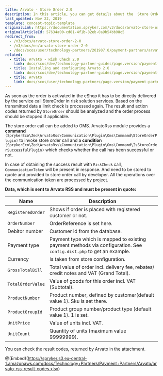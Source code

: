 ```yaml
---
title: Arvato - Store Order 2.0
description: In this article, you can get details about the  Store Order service in the Arvato module.
last_updated: Nov 22, 2019
template: concept-topic-template
originalLink: https://documentation.spryker.com/v3/docs/arvato-store-order-2-0
originalArticleId: 57634a00-cd81-4f1b-82eb-0a9b54bb08c5
redirect_from:
  - /v3/docs/arvato-store-order-2-0
  - /v3/docs/en/arvato-store-order-2-0
  - /docs/scos/user/technology-partners/201907.0/payment-partners/arvato/v.2.0/arvato-store-order-2.0.html
related:
  - title: Arvato - Risk Check 2.0
    link: docs/scos/dev/technology-partner-guides/page.version/payment-partners/arvato/v.2.0/arvato-risk-check-2.0.html
  - title: Installing and configuring Arvato 2.0
    link: docs/scos/dev/technology-partner-guides/page.version/payment-partners/arvato/v.2.0/arvato-risk-solution-services-integration-2.0.html
  - title: Arvato
    link: docs/scos/user/technology-partners/page.version/payment-partners/arvato.html
---
```


 As soon as the order is activated in the eShop it has to be directly delivered by the service call StoreOrder in risk solution services. Based on the transmitted data a limit check is processed again. The result and action codes returned by `StoreOrder` should be analyzed and the order process should be stopped if applicable.

The store order call can be added to OMS. ArvatoRss module provides a <b>command</b> `(SprykerEco\Zed\ArvatoRss\Communication\Plugin\Oms\Command\StoreOrderPlugin)` to invoke store order call and a <b>condition</b> `(SprykerEco\Zed\ArvatoRss\Communication\Plugin\Oms\Command\IsStoreOrderSuccessfulPlugin)` which checks whether the call has been successful or not.

In case of obtaining the success result with `RiskCheck` call, `CommunicationToken` will be present in response. And need to be stored to quote and provided to store order call by developer.
All the operations over the communication token are processed by project.

<b>Data, which is sent to Arvato RSS and must be present in quote:</b>

|Name  | Description |
| --- | --- |
| `RegisteredOrder` | Shows if order is placed with registered customer or not. |
| `OrderNumber` | OrderReference is set here. |
| Debitor number | Customer id from the database. |
| Payment type | Payment type which is mapped to existing payment methods via configuration. See `config.dist.php` to get an example. |
| Currency | Is taken from store configuration. |
| `GrossTotalBill` | Total value of order incl. delivery fee, rebates/ credit notes and VAT (Grand Total). |
| `TotalOrderValue` | Value of goods for this order incl. VAT (Subtotal). |
| `ProductNumber` | Product number, defined by customer(default value 1). Sku is set there. |
| `ProductGroupId` | Product group number/product type (default value 1). 1 is set. |
| `UnitPrice` | Value of units incl. VAT. |
| `UnitCount` | Quantity of units (maximum value 99999999). |

You can check the result codes, returned by Arvato in the attachment.

@(Embed)(https://spryker.s3.eu-central-1.amazonaws.com/docs/Technology+Partners/Payment+Partners/Arvato/arvato-rss-result-codes.xlsx)
